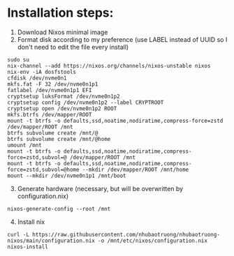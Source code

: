 # Installation steps:

1. Download Nixos minimal image
2. Format disk according to my preference (use LABEL instead of UUID so I don't need to edit the file every install)
```console
sudo su
nix-channel --add https://nixos.org/channels/nixos-unstable nixos
nix-env -iA dosfstools
cfdisk /dev/nvme0n1
mkfs.fat -F 32 /dev/nvme0n1p1
fatlabel /dev/nvme0n1p1 EFI
cryptsetup luksFormat /dev/nvme0n1p2
cryptsetup config /dev/nvme0n1p2 --label CRYPTROOT
cryptsetup open /dev/nvme0n1p2 ROOT
mkfs.btrfs /dev/mapper/ROOT
mount -t btrfs -o defaults,ssd,noatime,nodiratime,compress-force=zstd /dev/mapper/ROOT /mnt
btrfs subvolume create /mnt/@
btrfs subvolume create /mnt/@home
umount /mnt
mount -t btrfs -o defaults,ssd,noatime,nodiratime,compress-force=zstd,subvol=@ /dev/mapper/ROOT /mnt
mount -t btrfs -o defaults,ssd,noatime,nodiratime,compress-force=zstd,subvol=@home --mkdir /dev/mapper/ROOT /mnt/home
mount --mkdir /dev/nvme0n1p1 /mnt/boot
```
3. Generate hardware (necessary, but will be overwritten by configuration.nix)
```console
nixos-generate-config --root /mnt
```
4. Install nix
```console
curl -L https://raw.githubusercontent.com/nhubaotruong/nhubaotruong-nixos/main/configuration.nix -o /mnt/etc/nixos/configuration.nix
nixos-install
```

